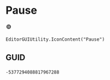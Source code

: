 # Pause
![](/img/Pause.png)

``` CSharp
EditorGUIUtility.IconContent("Pause")
```
## GUID
```
-5377294088817967288
```
